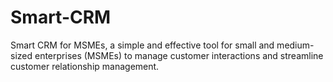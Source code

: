 # Smart-CRM
 Smart CRM for MSMEs, a simple and effective tool for small and medium-sized enterprises (MSMEs) to manage customer interactions and streamline customer relationship management.
